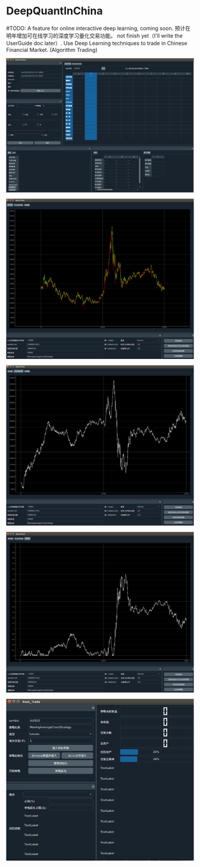 # DeepQuantInChina

#TODO: A feature for online interactive deep learning, coming soon. 预计在明年增加可在线学习的深度学习量化交易功能。
not finish yet（I'll write the UserGuide doc later）.
Use Deep Learning techniques to trade in Chinese Financial Market. (Algorithm Trading)

![image](https://github.com/bladezzw/DeepQuantInChina/blob/master/Selection_121.bmp)

![image](https://github.com/bladezzw/DeepQuantInChina/blob/master/Selection_122.bmp)

![image](https://github.com/bladezzw/DeepQuantInChina/blob/master/Selection_123.bmp)

![image](https://github.com/bladezzw/DeepQuantInChina/blob/master/Selection_124.bmp)

![image](https://github.com/bladezzw/DeepQuantInChina/blob/master/Selection_125.bmp)
